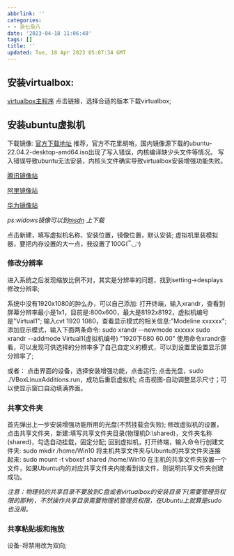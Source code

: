 ```yaml
---
abbrlink: ''
categories:
- - 杂七杂八
date: '2023-04-18 11:06:48'
tags: []
title: ''
updated: Tue, 18 Apr 2023 05:07:34 GMT
---
```

## 安装virtualbox:

[virtualbox主程序](https://www.virtualbox.org/wiki/Downloads)
点击链接，选择合适的版本下载virtualbox;

## 安装ubuntu虚拟机

下载镜像:
[官方下载地址](https://ubuntu.com/download/desktop)
推荐，官方不花里胡哨，国内镜像源下载的ubuntu-22.04.2-desktop-amd64.iso出现了写入错误，内核编译缺少头文件等情况。
写入错误导致ubuntu无法安装，内核头文件确实导致virtualbox安装增强功能失败。

[腾讯镜像站](https://mirrors.cloud.tencent.com/ubuntu-releases/22.04/)

[阿里镜像站](https://mirrors.aliyun.com/ubuntu-releases/22.04/)

[华为镜像站](https://repo.huaweicloud.com/ubuntu-releases/22.04)

*ps:widows镜像可以到[msdn](https://msdn.itellyou.cn/) 上下载*

点击新建，填写虚拟机名称、安装位置，镜像位置，默认安装;
虚拟机里装模拟器，要把内存设置的大一点，我设置了100G(‾◡◝)

### 修改分辨率

进入系统之后发现缩放比例不对，其实是分辨率的问题，找到setting->desplays修改分辨率;

系统中没有1920x1080的肿么办，可以自己添加:
打开终端，输入xrandr，查看到屏幕分辨率最小是1x1，目前是:800x600，最大是8192x8192，虚拟机编号是"Virtual1";
输入cvt 1920 1080，查看显示模式的相关信息:"Modeline xxxxxx";
添加显示模式，输入下面两条命令:
sudo xrandr --newmode xxxxxx
sudo xrandr --addmode Virtual1(虚拟机编号) "1920下680 60.00"
使用命令xrandr查看，可以发现可供选择的分辨率多了自己自定义的模式，可以到设置里设置显示屏分辨率了;

或者：
点击界面的设备，选择安装增强功能，点击运行;
点击光盘，sudo ./VBoxLinuxAdditions.run，成功后重启虚拟机;
点击视图-自动调整显示尺寸；可以使显示窗口自动填满界面。

### 共享文件夹

首先弹出上一步安装增强功能所用的光盘(不然挂载会失败);
修改虚拟机的设置，点击共享文件夹，新建:填写共享文件夹目录(物理机D:\shared)，文件夹名称(shared)，勾选自动挂载，固定分配;
回到虚拟机，打开终端，输入命令行创建文件夹:
sudo mkdir /home/Win10
将主机共享文件夹与Ubuntu的共享文件夹连接起来:
sudo mount -t vboxsf shared /home/Win10
在主机的共享文件夹放置一个文件，如果Ubuntu内的对应共享文件夹内能看到该文件，则说明共享文件夹创建成功。

*注意：物理机的共享目录不要放到C盘或者virtualbox的安装目录下(需要管理员权限的那种)，不然操作共享目录需要物理机管理员权限，在Ubuntu上就算是sudo也没用。*

### 共享粘贴板和拖放

设备-将禁用改为双向;
